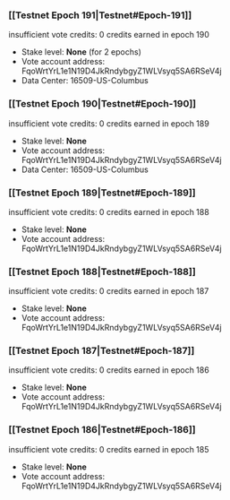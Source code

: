 ### [[Testnet Epoch 191|Testnet#Epoch-191]]
insufficient vote credits: 0 credits earned in epoch 190
* Stake level: **None** (for 2 epochs)
* Vote account address: FqoWrtYrL1e1N19D4JkRndybgyZ1WLVsyq5SA6RSeV4j
* Data Center: 16509-US-Columbus
### [[Testnet Epoch 190|Testnet#Epoch-190]]
insufficient vote credits: 0 credits earned in epoch 189
* Stake level: **None**
* Vote account address: FqoWrtYrL1e1N19D4JkRndybgyZ1WLVsyq5SA6RSeV4j
* Data Center: 16509-US-Columbus
### [[Testnet Epoch 189|Testnet#Epoch-189]]
insufficient vote credits: 0 credits earned in epoch 188
* Stake level: **None**
* Vote account address: FqoWrtYrL1e1N19D4JkRndybgyZ1WLVsyq5SA6RSeV4j
### [[Testnet Epoch 188|Testnet#Epoch-188]]
insufficient vote credits: 0 credits earned in epoch 187
* Stake level: **None**
* Vote account address: FqoWrtYrL1e1N19D4JkRndybgyZ1WLVsyq5SA6RSeV4j
### [[Testnet Epoch 187|Testnet#Epoch-187]]
insufficient vote credits: 0 credits earned in epoch 186
* Stake level: **None**
* Vote account address: FqoWrtYrL1e1N19D4JkRndybgyZ1WLVsyq5SA6RSeV4j
### [[Testnet Epoch 186|Testnet#Epoch-186]]
insufficient vote credits: 0 credits earned in epoch 185
* Stake level: **None**
* Vote account address: FqoWrtYrL1e1N19D4JkRndybgyZ1WLVsyq5SA6RSeV4j